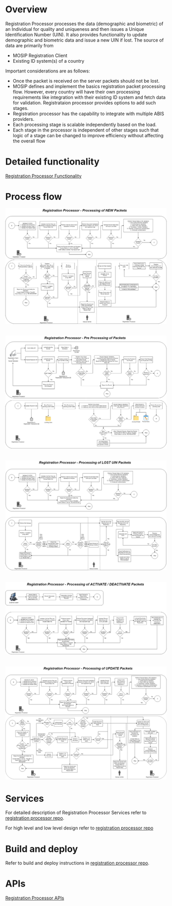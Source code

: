 # Overview
Registration Processor processes the data (demographic and biometric) of an Individual for quality and uniqueness and then issues a Unique Identification Number (UIN). It also provides functionality to update demographic and biometric data and issue a new UIN if lost.  The source of data are primarily from
- MOSIP Registration Client
- Existing ID system(s) of a country

Important considerations are as follows:

* Once the packet is received on the server packets should not be lost.  
* MOSIP defines and implement the basics registration packet processing flow. However, every country will have their own processing requirements  like integration with their existing ID system and fetch data for validation.  Registrataion processor provides options to add such stages.
* Registration processor has the capability to integrate with multiple ABIS providers.
* Each processing stage is scalable independently based on the load.
* Each stage in the processor is independent of other stages such that logic of a stage can be changed to improve efficiency without affecting the overall flow

# Detailed functionality
[Registration Processor Functionality](Registration-Processor-Functionality.md)

# Process flow
![](_images/reg_processor/reg_processor_new_packet_flow.jpg)
&nbsp;  
&nbsp; 
![](_images/reg_processor/reg_processor_packet_pre_processing_flow.jpg)
&nbsp;  
&nbsp;
![](_images/reg_processor/reg_processor_lost_uin_flow.jpg)
&nbsp;  
&nbsp;
![](_images/reg_processor/reg_processor_activate_deactivate_flow.jpg)
&nbsp;  
&nbsp;
![](_images/reg_processor/reg_processor_update_packet_flow.jpg)

# Services
For detailed description of Registration Processor Services refer to [registration processor repo](https://github.com/mosip/registration/tree/master/registration-processor).

For high level and low level design refer to [registration processor repo](https://github.com/mosip/registration/tree/master/registration-processor)

# Build and deploy
Refer to build and deploy instructions in [registration processor repo](https://github.com/mosip/registration/tree/master/registration-processor).

# APIs
[Registration Processor APIs](Registration-Processor-APIs.md)
